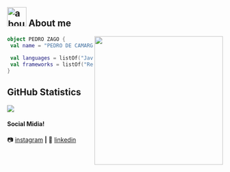## <img width="45" alt="about" src="https://raw.github.com/elizarov/elizarov/master/about.png"> About me

<img align="right" width="300" src="https://i2.wp.com/allhtaccess.info/wp-content/uploads/2018/03/programming.gif?fit=1281%2C716&ssl=1" />

```kotlin
object PEDRO ZAGO {
 val name = "PEDRO DE CAMARGO ZAGO"
 
 val languages = listOf("JavaScript", "TypeScript", "Golang")
 val frameworks = listOf("React", "Angular", "Gin")
}
```

## **GitHub Statistics**

<a href="https://github.com/PedroZago">
  <img align="center" src="https://github-readme-stats.vercel.app/api/top-langs/?username=PedroZago&theme=dracula&hide_langs_below=1" />
</a>

[instagram]: https://www.instagram.com/pedro.czago/
[linkedin]: https://www.linkedin.com/in/pedro-de-camargo-zago/

<br>

#### Social Midia!

📷 [instagram][instagram] **|** 
👔 [linkedin][linkedin]
